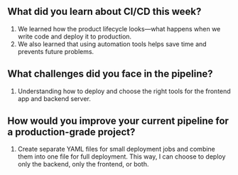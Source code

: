 ## What did you learn about CI/CD this week?
   1. We learned how the product lifecycle looks—what happens when we write code and deploy it to production.
   2. We also learned that using automation tools helps save time and prevents future problems.

## What challenges did you face in the pipeline?

   1. Understanding how to deploy and choose the right tools for the frontend app and backend server.

## How would you improve your current pipeline for a production-grade project?

   1. Create separate YAML files for small deployment jobs and combine them into one file for full deployment. This way, I can choose to deploy only the backend, only the frontend, or both.

